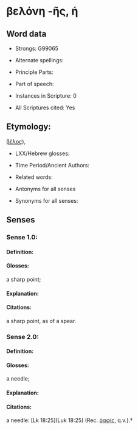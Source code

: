 # βελόνη -ῆς, ἡ

<!-- Status: S2=NeedsEdits -->
<!-- Lexica used for edits:   -->

## Word data

* Strongs: G99065

* Alternate spellings:



* Principle Parts: 


* Part of speech: 


* Instances in Scripture: 0

* All Scriptures cited: Yes

## Etymology: 

[βέλος]()),

* LXX/Hebrew glosses: 


* Time Period/Ancient Authors: 


* Related words: 

* Antonyms for all senses

* Synonyms for all senses: 


## Senses 


### Sense  1.0: 

#### Definition: 

#### Glosses: 

a sharp point; 

#### Explanation: 


#### Citations: 

a sharp point, as of a spear.

### Sense  2.0: 

#### Definition: 

#### Glosses: 

a needle; 

#### Explanation: 


#### Citations: 

a needle: [Lk 18:25](Luk 18:25) (Rec. [ῥαφίς](), q.v.).†

